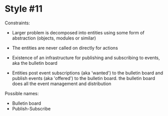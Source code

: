 Style #11
==============================

Constraints:

- Larger problem is decomposed into entities using some form of abstraction
  (objects, modules or similar)

- The entities are never called on directly for actions

- Existence of an infrastructure for publishing and subscribing to
  events, aka the bulletin board

- Entities post event subscriptions (aka 'wanted') to the bulletin
  board and publish events (aka 'offered') to the bulletin board. the
  bulletin board does all the event management and distribution

Possible names:

- Bulletin board
- Publish-Subscribe
